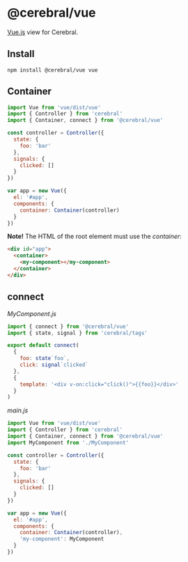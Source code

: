 # @cerebral/vue

[Vue.js](https://vuejs.org) view for Cerebral.

## Install

`npm install @cerebral/vue vue`

## Container

```js
import Vue from 'vue/dist/vue'
import { Controller } from 'cerebral'
import { Container, connect } from '@cerebral/vue'

const controller = Controller({
  state: {
    foo: 'bar'
  },
  signals: {
    clicked: []
  }
})

var app = new Vue({
  el: '#app',
  components: {
    container: Container(controller)
  }
})
```

**Note!** The HTML of the root element must use the _container_:

```html
<div id="app">
  <container>
    <my-component></my-component>
  </container>
</div>
```

## connect

_MyComponent.js_

```js
import { connect } from '@cerebral/vue'
import { state, signal } from 'cerebral/tags'

export default connect(
  {
    foo: state`foo`,
    click: signal`clicked`
  },
  {
    template: '<div v-on:click="click()">{{foo}}</div>'
  }
)
```

_main.js_

```js
import Vue from 'vue/dist/vue'
import { Controller } from 'cerebral'
import { Container, connect } from '@cerebral/vue'
import MyComponent from './MyComponent'

const controller = Controller({
  state: {
    foo: 'bar'
  },
  signals: {
    clicked: []
  }
})

var app = new Vue({
  el: '#app',
  components: {
    container: Container(controller),
    'my-component': MyComponent
  }
})
```
